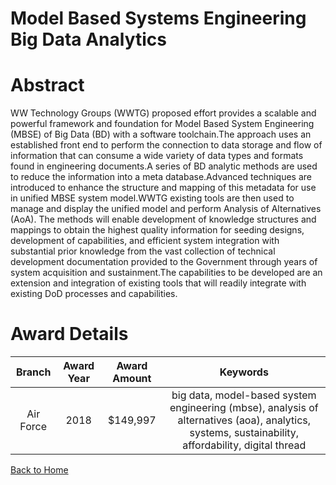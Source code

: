 
Model Based Systems Engineering Big Data Analytics
==================================================

# Abstract


WW Technology Groups (WWTG) proposed effort provides a scalable and powerful framework and foundation for Model Based System Engineering (MBSE) of Big Data (BD) with a software toolchain.The approach uses an established front end to perform the connection to data storage and flow of information that can consume a wide variety of data types and formats found in engineering documents.A series of BD analytic methods are used to reduce the information into a meta database.Advanced techniques are introduced to enhance the structure and mapping of this metadata for use in unified MBSE system model.WWTG existing tools are then used to manage and display the unified model and perform Analysis of Alternatives (AoA). The methods will enable development of knowledge structures and mappings to obtain the highest quality information for seeding designs, development of capabilities, and efficient system integration with substantial prior knowledge from the vast collection of technical development documentation provided to the Government through years of system acquisition and sustainment.The capabilities to be developed are an extension and integration of existing tools that will readily integrate with existing DoD processes and capabilities.  

# Award Details

|Branch|Award Year|Award Amount|Keywords|
| :---: | :---: | :---: | :---: |
|Air Force|2018|$149,997|big data, model-based system engineering (mbse), analysis of alternatives (aoa), analytics, systems, sustainability, affordability, digital thread|
  
  


[Back to Home](https://github.com/chrischow/dod_sbir_awards/DJ/#1404)